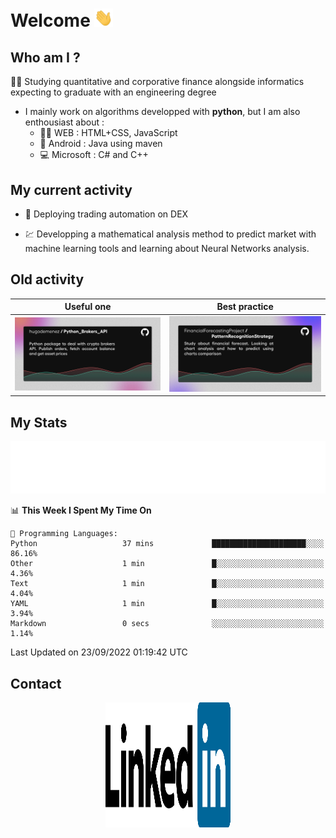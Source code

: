 # Welcome <img src="assets/hello.gif" width="30px"/>


## Who am I ?

:man_student: Studying quantitative and corporative finance alongside informatics expecting to graduate with an engineering degree

*  I mainly work on algorithms developped with **python**, but I am also enthousiast about :
    * :man_technologist: WEB : HTML+CSS, JavaScript
    * :iphone: Android : Java using maven
    * :computer: Microsoft : C# and C++

## My current activity

* :rocket: Deploying trading automation on DEX

* :chart: Developping a mathematical analysis method to predict market with machine learning tools and learning about Neural Networks analysis.

## Old activity

| Useful one | Best practice|
| ------------- | ------------- |
| [![](assets/BrokerAPI.png)](https://github.com/hugodemenez/Python_Brokers_API)  | [![](assets/PatternRecognitionStrategy.png)](https://github.com/FinancialForecastingProject/PatternRecognitionStrategy.git)  |

## My Stats

<p align=center>
<img src="metrics.plugin.wakatime.svg" alt="Metrics">
</p>

<!--START_SECTION:waka-->
📊 **This Week I Spent My Time On** 

```text
💬 Programming Languages: 
Python                   37 mins             █████████████████████░░░░   86.16% 
Other                    1 min               █░░░░░░░░░░░░░░░░░░░░░░░░   4.36% 
Text                     1 min               █░░░░░░░░░░░░░░░░░░░░░░░░   4.04% 
YAML                     1 min               █░░░░░░░░░░░░░░░░░░░░░░░░   3.94% 
Markdown                 0 secs              ░░░░░░░░░░░░░░░░░░░░░░░░░   1.14%

```


 Last Updated on 23/09/2022 01:19:42 UTC
<!--END_SECTION:waka-->

## Contact

<p align=center >
<a href="https://www.linkedin.com/in/hugo-demenez/"><img src="assets/linkedin.svg" alt="Linkedin_hugodemenez" height="200px" width="200px"/></a>
</p>
